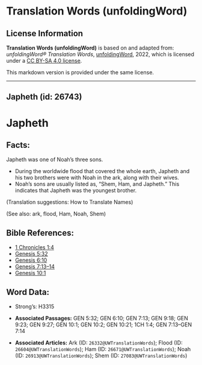 # Translation Words (unfoldingWord)

## License Information

**Translation Words (unfoldingWord)** is based on and adapted from: _unfoldingWord® Translation Words_, [unfoldingWord](https://unfoldingword.org/utw), 2022, which is licensed under a [CC BY-SA 4.0 license](https://creativecommons.org/licenses/by-sa/4.0/legalcode.en).

This markdown version is provided under the same license.



--------------------------------

## Japheth (id: 26743)

Japheth
=======

Facts:
------

Japheth was one of Noah’s three sons.

* During the worldwide flood that covered the whole earth, Japheth and his two brothers were with Noah in the ark, along with their wives.
* Noah’s sons are usually listed as, “Shem, Ham, and Japheth.” This indicates that Japheth was the youngest brother.

(Translation suggestions: How to Translate Names)

(See also: ark, flood, Ham, Noah, Shem)

Bible References:
-----------------

* [1 Chronicles 1:4](https://ref.ly/1Chr1:4)
* [Genesis 5:32](https://ref.ly/Gen5:32)
* [Genesis 6:10](https://ref.ly/Gen6:10)
* [Genesis 7:13–14](https://ref.ly/Gen7:13-Gen7:14)
* [Genesis 10:1](https://ref.ly/Gen10:1)

Word Data:
----------

* Strong’s: H3315

* **Associated Passages:** GEN 5:32; GEN 6:10; GEN 7:13; GEN 9:18; GEN 9:23; GEN 9:27; GEN 10:1; GEN 10:2; GEN 10:21; 1CH 1:4; GEN 7:13–GEN 7:14
* **Associated Articles:** Ark (ID: `26332@UWTranslationWords`); Flood (ID: `26604@UWTranslationWords`); Ham (ID: `26671@UWTranslationWords`); Noah (ID: `26913@UWTranslationWords`); Shem (ID: `27083@UWTranslationWords`)

